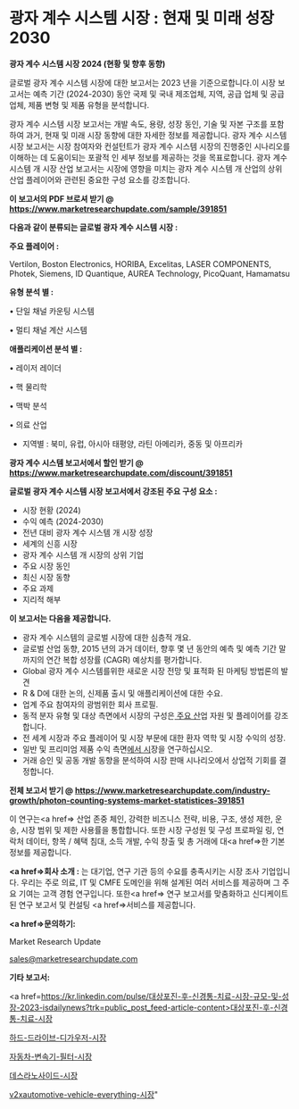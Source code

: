 # 광자 계수 시스템 시장 : 현재 및 미래 성장 2030

<strong>광자 계수 시스템 시장 2024 (현황 및 향후 동향)</strong>

글로벌 광자 계수 시스템 시장에 대한 보고서는 2023 년을 기준으로합니다.이 시장 보고서는 예측 기간 (2024-2030) 동안 국제 및 국내 제조업체, 지역, 공급 업체 및 공급 업체, 제품 변형 및 제품 유형을 분석합니다.

광자 계수 시스템 시장 보고서는 개발 속도, 용량, 성장 동인, 기술 및 자본 구조를 포함하여 과거, 현재 및 미래 시장 동향에 대한 자세한 정보를 제공합니다. 광자 계수 시스템 시장 보고서는 시장 참여자와 컨설턴트가 광자 계수 시스템 시장의 진행중인 시나리오를 이해하는 데 도움이되는 포괄적 인 세부 정보를 제공하는 것을 목표로합니다. 광자 계수 시스템 개 시장 산업 보고서는 시장에 영향을 미치는 광자 계수 시스템 개 산업의 상위 산업 플레이어와 관련된 중요한 구성 요소를 강조합니다.



<strong>이 보고서의 PDF 브로셔 받기 @ <a href=https://www.marketresearchupdate.com/sample/391851>https://www.marketresearchupdate.com/sample/391851</a></strong>



<strong>다음과 같이 분류되는 글로벌 광자 계수 시스템 시장 :</strong>



<strong>주요 플레이어 :</strong>

Vertilon, Boston Electronics, HORIBA, Excelitas, LASER COMPONENTS, Photek, Siemens, ID Quantique, AUREA Technology, PicoQuant, Hamamatsu



<strong>유형 분석 별 :</strong>

• 단일 채널 카운팅 시스템

• 멀티 채널 계산 시스템



<strong>애플리케이션 분석 별 :</strong>

• 레이저 레이더

• 핵 물리학

• 맥박 분석

• 의료 산업

<ul>
  <li>지역별 : 북미, 유럽, 아시아 태평양, 라틴 아메리카, 중동 및 아프리카</li>
</ul>


<strong>광자 계수 시스템 보고서에서 할인 받기 @ <a href=https://www.marketresearchupdate.com/discount/391851>https://www.marketresearchupdate.com/discount/391851</a></strong>



<strong>글로벌 광자 계수 시스템 시장 보고서에서 강조된 주요 구성 요소 :</strong>
<ul>
  <li>시장 현황 (2024)</li>
  <li>수익 예측 (2024-2030)</li>
  <li>전년 대비 광자 계수 시스템 개 시장 성장</li>
  <li>세계의 신흥 시장</li>
  <li>광자 계수 시스템 개 시장의 상위 기업</li>
  <li>주요 시장 동인</li>
  <li>최신 시장 동향</li>
  <li>주요 과제</li>
  <li>지리적 해부</li>
</ul>


<strong>이 보고서는 다음을 제공합니다.</strong>
<ul>
  <li>광자 계수 시스템의 글로벌 시장에 대한 심층적 개요.</li>
  <li>글로벌 산업 동향, 2015 년의 과거 데이터, 향후 몇 년 동안의 예측 및 예측 기간 말까지의 연간 복합 성장률 (CAGR) 예상치를 평가합니다.</li>
  <li>Global 광자 계수 시스템를위한 새로운 시장 전망 및 표적화 된 마케팅 방법론의 발견</li>
  <li>R &amp; D에 대한 논의, 신제품 출시 및 애플리케이션에 대한 수요.</li>
  <li>업계 주요 참여자의 광범위한 회사 프로필.</li>
  <li>동적 분자 유형 및 대상 측면에서 시장의 구성은<a href=> 주요 산</a>업 자원 및 플레이어를 강조합니다.</li>
  <li>전 세계 시장과 주요 플레이어 및 시장 부문에 대한 환자 역학 및 시장 수익의 성장.</li>
  <li>일반 및 프리미엄 제품 수익 측면<a href=>에서 시</a>장을 연구하십시오.</li>
  <li>거래 승인 및 공동 개발 동향을 분석하여 시장 판매 시나리오에서 상업적 기회를 결정합니다.</li>
</ul>



<strong>전체 보고서 받기 @ <a href=https://www.marketresearchupdate.com/industry-growth/photon-counting-systems-market-statistices-391851>https://www.marketresearchupdate.com/industry-growth/photon-counting-systems-market-statistices-391851</a></strong>

이 연구는<a href=> 산업 존중</a> 체인, 강력한 비즈니스 전략, 비용, 구조, 생성 제한, 운송, 시장 범위 및 제한 사용률을 통합합니다. 또한 시장 구성원 및 구성 프로파일 링, 연락처 데이터, 항목 / 혜택 침대, 소득 개발, 수익 창출 및 총 거래에 대<a href=>한 기본 </a>정보를 제공합니다.



<strong><a href=>회사 소</a>개 :</strong>
는 대기업, 연구 기관 등의 수요를 충족시키는 시장 조사 기업입니다. 우리는 주로 의료, IT 및 CMFE 도메인을 위해 설계된 여러 서비스를 제공하며 그 주요 기여는 고객 경험 연구입니다. 또한<a href=> 연구 보</a>고서를 맞춤화하고 신디케이트 된 연구 보고서 및 컨설팅 <a href=>서비스</a>를 제공합니다.



<strong><a href=>문의하기:</a></strong>

Market Research Update

sales@marketresearchupdate.com



<strong>기타 보고서:</strong>

<a href=https://kr.linkedin.com/pulse/대상포진-후-신경통-치료-시장-규모-및-성장-2023-isdailynews?trk=public_post_feed-article-content>대상포진-후-신경통-치료-시장</a>

<a href=https://www.linkedin.com/pulse/하드-드라이브-디가우저-시장-세분화-연구-및-목표-고객2029년/>하드-드라이브-디가우저-시장</a>

<a href=https://www.linkedin.com/pulse/자동차-변속기-필터-시장-동향-및-성장-전망-consumer-connection-compendium-ana-9uz3f/>자동차-변속기-필터-시장</a>

<a href=https://www.linkedin.com/pulse/데스라노사이드-시장-경쟁-분석-및-성장-잠재력-2029-consumer-connection-chronicles-24--3ikmf/>데스라노사이드-시장</a>

<a href=https://www.linkedin.com/pulse/v2xautomotive-vehicle-everything-시장-h6n5f/>v2xautomotive-vehicle-everything-시장</a>"
